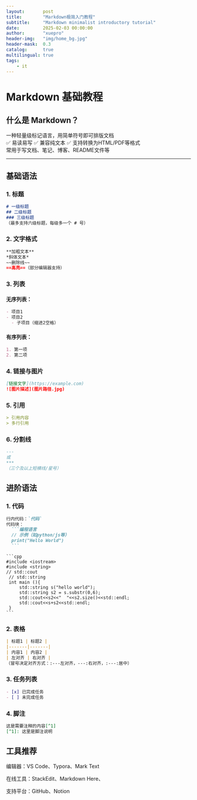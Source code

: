 ```yaml
---
layout:       post
title:        "Markdown极简入门教程"
subtitle:     "Markdown minimalist introductory tutorial"
date:         2025-02-03 00:00:00
author:       "xuepro"
header-img:   "img/home_bg.jpg"
header-mask:  0.3
catalog:      true
multilingual: true
tags:
    - it
---
```


# Markdown 基础教程

## 什么是 Markdown？
一种轻量级标记语言，用简单符号即可排版文档  
✅ 易读易写 ✅ 兼容纯文本 ✅ 支持转换为HTML/PDF等格式  
常用于写文档、笔记、博客、README文件等

---

## 基础语法

### 1. 标题
```markdown
# 一级标题
## 二级标题
### 三级标题
（最多支持六级标题，每级多一个 # 号）
```

### 2. 文字格式
```markdown
**加粗文本**  
*斜体文本*  
~~删除线~~  
==高亮==（部分编辑器支持）
```

### 3. 列表
#### 无序列表：
```markdown
- 项目1
- 项目2
  - 子项目（缩进2空格）
```
#### 有序列表：
```markdown
1. 第一项
2. 第二项
```
### 4. 链接与图片
```markdown
[链接文字](https://example.com)
![图片描述](图片路径.jpg)
```

### 5. 引用
```markdown
> 引用内容
> 多行引用
```
### 6. 分割线
```markdown
---
或
***
（三个及以上短横线/星号）
```

## 进阶语法

### 1. 代码

````markdown
行内代码：`代码`
代码块：
  ```编程语言
  // 示例（如python/js等）
  print("Hello World")
  ```
````

````
```cpp
#include <iostream>       
#include <string>         
// std::cout
 // std::string
 int main (){
     std::string s("hello world");
     std::string s2 = s.substr(0,6);
     std::cout<<s2<<"  "<<s2.size()<<std::endl;
     std::cout<<s+s2<<std::endl;
 }
```
````

### 2. 表格
```markdown
| 标题1 | 标题2 |
|-------|-------|
| 内容1 | 内容2 |
| 左对齐 | 右对齐 |
（冒号决定对齐方式：:---左对齐，---:右对齐，:---:居中）
```

### 3. 任务列表
```markdown
- [x] 已完成任务
- [ ] 未完成任务
```

### 4. 脚注
```markdown
这是需要注释的内容[^1]
[^1]: 这里是脚注说明
```

## 工具推荐

编辑器：VS Code、Typora、Mark Text

在线工具：StackEdit、Markdown Here、

支持平台：GitHub、Notion
